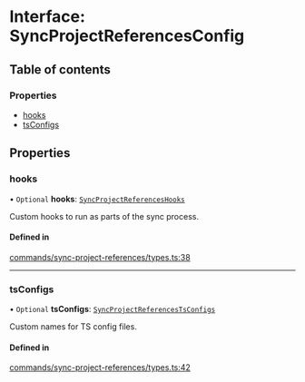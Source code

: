 # Interface: SyncProjectReferencesConfig

## Table of contents

### Properties

- [hooks](SyncProjectReferencesConfig.md#hooks)
- [tsConfigs](SyncProjectReferencesConfig.md#tsconfigs)

## Properties

### hooks

• `Optional` **hooks**: [`SyncProjectReferencesHooks`](SyncProjectReferencesHooks.md)

Custom hooks to run as parts of the sync process.

#### Defined in

[commands/sync-project-references/types.ts:38](https://github.com/ApiTreeCZ/toolbox/blob/develop/packages/cli/src/commands/sync-project-references/types.ts#L38)

---

### tsConfigs

• `Optional` **tsConfigs**: [`SyncProjectReferencesTsConfigs`](SyncProjectReferencesTsConfigs.md)

Custom names for TS config files.

#### Defined in

[commands/sync-project-references/types.ts:42](https://github.com/ApiTreeCZ/toolbox/blob/develop/packages/cli/src/commands/sync-project-references/types.ts#L42)
